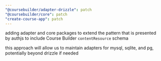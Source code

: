 ```yaml
---
"@coursebuilder/adapter-drizzle": patch
"@coursebuilder/core": patch
"create-course-app": patch
---
```


adding adapter and core packages to extend the pattern that is presented by authjs to include Course Builder `contentResource` schema

this approach will allow us to maintain adapters for mysql, sqlite, and pg, potentially beyond drizzle if needed
